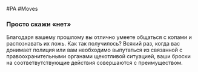 #PA #Moves 
### Просто скажи «нет»
Благодаря вашему прошлому вы отлично умеете общаться с копами и распознавать их ложь. Как так получилось? Всякий раз, когда вас донимает полиция или вам необходимо выпутаться из связанной с правоохранительными органами щекотливой ситуацией, ваши броски на соответвутствующие действия совершаются с преимуществом.